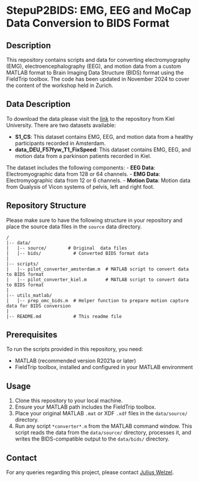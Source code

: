 # StepuP2BIDS: EMG, EEG and MoCap Data Conversion to BIDS Format

## Description
This repository contains scripts and data for converting electromyography (EMG), electroencephalography (EEG), and motion data from a custom MATLAB format to Brain Imaging Data Structure (BIDS) format using the FieldTrip toolbox. 
The code has been updated in November 2024 to cover the content of the workshop held in Zurich.


## Data Description
To download the data please visit the [link](https://cloud.rz.uni-kiel.de/index.php/s/rjTPpC2dKwFjiW8) to the repository from Kiel University.
There are two datasets available:
- **S1_CS**: This dataset contains EMG, EEG, and motion data from a healthy participants recorded in Amsterdam. 
- **data_DEU_F57fyw_T1_FixSpeed**: This dataset contains EMG, EEG, and motion data from a parkinson patients recorded in Kiel.

The dataset includes the following components:
    - **EEG Data**: Electromyographic data from 128 or 64 channels.
    - **EMG Data**: Electromyographic data from 12 or 6 channels.
    - **Motion Data**: Motion data from Qualysis of Vicon systems of pelvis, left and right foot.

## Repository Structure
Please make sure to have the following structure in your repository and place the source data files in the `source` data directory.
```
/
|-- data/
|   |-- source/        # Original  data files
|   |-- bids/            # Converted BIDS format data
|
|-- scripts/
|   |-- pilot_converter_amsterdam.m  # MATLAB script to convert data to BIDS format
|   |-- pilot_converter_kiel.m       # MATLAB script to convert data to BIDS format
|
|-- utils_matlab/
|   |-- prep_omc_bids.m  # Helper function to prepare motion capture data for BIDS conversion
|
|-- README.md            # This readme file
```

## Prerequisites
To run the scripts provided in this repository, you need:
- MATLAB (recommended version R2021a or later)
- FieldTrip toolbox, installed and configured in your MATLAB environment

## Usage
1. Clone this repository to your local machine.
2. Ensure your MATLAB path includes the FieldTrip toolbox.
3. Place your original MATLAB `.mat` or XDF `.xdf` files in the `data/source/` directory.
4. Run any script `*converter*.m` from the MATLAB command window. This script reads the data from the `data/source/` directory, processes it, and writes the BIDS-compatible output to the `data/bids/` directory.

## Contact
For any queries regarding this project, please contact [Julius Welzel](mailto:julius.welzel@gmail.com?subject=StepuP%20BIDS%20converter).
